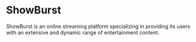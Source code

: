 # ShowBurst
ShowBurst is an online streaming platform specializing in providing its users with an extensive and dynamic range of entertainment content.
